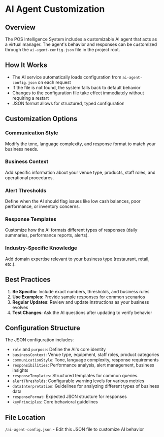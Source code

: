 # AI Agent Customization

## Overview
The POS Intelligence System includes a customizable AI agent that acts as a virtual manager. The agent's behavior and responses can be customized through the `ai-agent-config.json` file in the project root.

## How It Works
- The AI service automatically loads configuration from `ai-agent-config.json` on each request
- If the file is not found, the system falls back to default behavior
- Changes to the configuration file take effect immediately without requiring a restart
- JSON format allows for structured, typed configuration

## Customization Options

### Communication Style
Modify the tone, language complexity, and response format to match your business needs.

### Business Context
Add specific information about your venue type, products, staff roles, and operational procedures.

### Alert Thresholds
Define when the AI should flag issues like low cash balances, poor performance, or inventory concerns.

### Response Templates
Customize how the AI formats different types of responses (daily summaries, performance reports, alerts).

### Industry-Specific Knowledge
Add domain expertise relevant to your business type (restaurant, retail, etc.).

## Best Practices
1. **Be Specific**: Include exact numbers, thresholds, and business rules
2. **Use Examples**: Provide sample responses for common scenarios
3. **Regular Updates**: Review and update instructions as your business evolves
4. **Test Changes**: Ask the AI questions after updating to verify behavior

## Configuration Structure
The JSON configuration includes:
- `role` and `purpose`: Define the AI's core identity
- `businessContext`: Venue type, equipment, staff roles, product categories
- `communicationStyle`: Tone, language complexity, response requirements
- `responsibilities`: Performance analysis, alert management, business insights
- `responseTemplates`: Structured templates for common queries
- `alertThresholds`: Configurable warning levels for various metrics
- `dataInterpretation`: Guidelines for analyzing different types of business data
- `responseFormat`: Expected JSON structure for responses
- `keyPrinciples`: Core behavioral guidelines

## File Location
`/ai-agent-config.json` - Edit this JSON file to customize AI behavior
